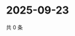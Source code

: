 # 2025-09-23

共 0 条

<!-- BEGIN ZHIHUVIDEO -->
<!-- 最后更新时间 Tue Sep 23 2025 17:12:27 GMT+0800 (China Standard Time) -->

<!-- END ZHIHUVIDEO -->
